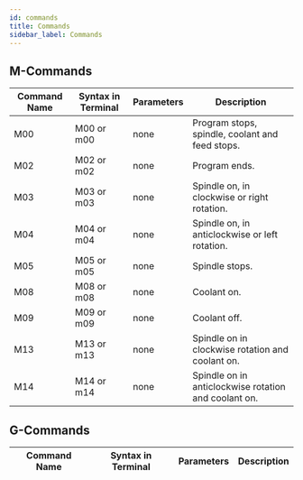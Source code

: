 ```yaml
---
id: commands
title: Commands
sidebar_label: Commands
---
```


## M-Commands

| Command Name   | Syntax in Terminal   | Parameters  | Description    |
| -------------- | -------------------- | ----------- | -------------- |
| M00            | M00 or m00           | none        | Program stops, spindle, coolant and feed stops. |
| M02            | M02 or m02           | none        | Program ends. |
| M03            | M03 or m03           | none        | Spindle on, in clockwise or right rotation. |
| M04            | M04 or m04           | none        | Spindle on, in anticlockwise or left rotation. |
| M05            | M05 or m05           | none        | Spindle stops. |
| M08            | M08 or m08           | none        | Coolant on. |
| M09            | M09 or m09           | none        | Coolant off. |
| M13            | M13 or m13           | none        | Spindle on in clockwise rotation and coolant on. |
| M14            | M14 or m14           | none        | Spindle on in anticlockwise rotation and coolant on. |

## G-Commands

| Command Name   | Syntax in Terminal   | Parameters  | Description    |
| -------------- | -------------------- | ----------- | -------------- |

